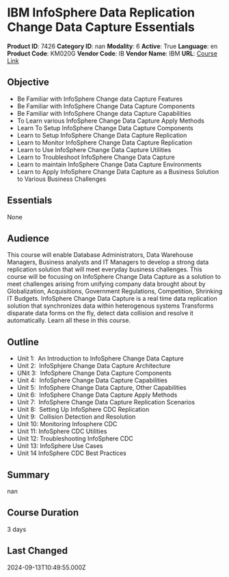 # IBM InfoSphere Data Replication Change Data Capture Essentials

**Product ID**: 7426
**Category ID**: nan
**Modality**: 6
**Active**: True
**Language**: en
**Product Code**: KM020G
**Vendor Code**: IB
**Vendor Name**: IBM
**URL**: [Course Link](https://www.fastlaneus.com/course/ibm-km020g)

## Objective
- Be Familiar with InfoSphere Change data Capture Features
- Be Familiar with InfoSphere Change Data Capture Components
- Be Familiar with InfoSphere Change data Capture Capabilities
- To Learn various InfoSphere Change Data Capture Apply Methods
- Learn To Setup InfoSphere Change Data Capture Components
- Learn to Setup InfoSphere Change Data Capture Replication
- Learn to Monitor InfoSphere Change Data Capture Replication
- Learn to Use InfoSphere Change Data Capture Utilities
- Learn to Troubleshoot InfoSphere Change Data Capture
- Learn to maintain InfoSphere Change Data Capture Environments
- Learn to Apply InfoSphere Change Data Capture as a Business Solution to Various Business Challenges

## Essentials
None

## Audience
This course will enable Database Administrators, Data Warehouse Managers, Business analysts and IT Managers to develop a strong data replication solution that will meet everyday business challenges. This course will be focusing on InfoSphere Change Data Capture as a solution to meet challenges arising from unifying company data brought about by Globalization, Acquisitions, Government Regulations, Competition, Shrinking IT Budgets. InfoSphere Change Data Capture is a real time data replication solution that synchronizes data within heterogenous systems Transforms disparate data forms on the fly, detect data collision and resolve it automatically. Learn all these in this course.

## Outline
- Unit 1:  An Introduction to InfoSphere Change Data Capture
- Unit 2:  InfoSphjere Change Data Capture Architecture
- UNit 3:  InfoSphere Change Data Capture Components
- Unit 4:  InfoSphere Change Data Capture Capabilities
- Unit 5:  InfoSphere Change Data Capture, Other Capabilities
- Unit 6:  InfoSphere Change Data Capture Apply Methods
- Unit 7:  InfoSphere Change Data Capture Replication Scenarios
- Unit 8:  Setting Up InfoSphere CDC Replication
- Unit 9:  Collision Detection and Resolution
- Unit 10: Monitoring Infosphere CDC
- Unit 11: InfoSphere CDC Utilities
- Unit 12: Troubleshooting InfoSphere CDC
- Unit 13: InfoSphere Use Cases
- Unit 14 InfoSphere CDC Best Practices

## Summary
nan

## Course Duration
3 days

## Last Changed
2024-09-13T10:49:55.000Z
